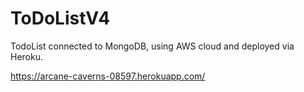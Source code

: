 # ToDoListV4
TodoList connected to MongoDB, using AWS cloud and deployed via Heroku.

https://arcane-caverns-08597.herokuapp.com/
